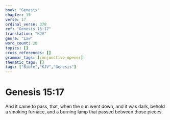 ```yaml
---
book: "Genesis"
chapter: 15
verse: 17
ordinal_verse: 378
ref: "Genesis 15:17"
translation: "KJV"
genre: "Law"
word_count: 28
topics: []
cross_references: []
grammar_tags: [conjunctive-opener]
thematic_tags: []
tags: ["Bible","KJV","Genesis"]
---
```


# Genesis 15:17

And it came to pass, that, when the sun went down, and it was dark, behold a smoking furnace, and a burning lamp that passed between those pieces.
